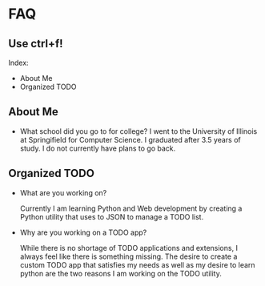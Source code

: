 # FAQ

## Use ctrl+f!

Index:
- About Me
- Organized TODO

About Me
--
- What school did you go to for college?
    I went to the University of Illinois at Springifield for Computer Science. I graduated after 3.5 years of study. I do not currently have plans to go back.

Organized TODO
--
- What are you working on?

    Currently I am learning Python and Web development by creating a Python utility that uses to JSON to manage a TODO list. 
- Why are you working on a TODO app?

    While there is no shortage of TODO applications and extensions, I always feel like there is something missing. The desire to create a custom TODO app that satisfies my needs as well as my desire to learn python are the two reasons I am working on the TODO utility.

